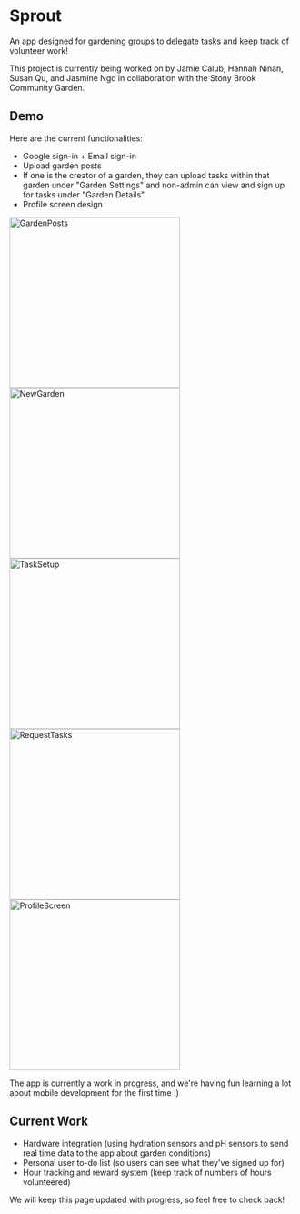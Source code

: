 # Sprout
An app designed for gardening groups to delegate tasks and keep track of volunteer work!

This project is currently being worked on by Jamie Calub, Hannah Ninan, Susan Qu, and Jasmine Ngo 
in collaboration with the Stony Brook Community Garden. 

## Demo
Here are the current functionalities:
- Google sign-in + Email sign-in
- Upload garden posts
- If one is the creator of a garden, they can upload tasks within that 
garden under "Garden Settings" and non-admin can view and sign up for tasks
under "Garden Details"
- Profile screen design
  
<img width="300" alt="GardenPosts" src="https://github.com/user-attachments/assets/85783346-952f-425b-ad8a-d45a72a11c7a">
<img width="300" alt="NewGarden" src="https://github.com/user-attachments/assets/747bf56d-cb66-4298-8150-0e6ea58ecd2b">
<img width="300" alt="TaskSetup" src="https://github.com/user-attachments/assets/e846e6f0-2604-459c-a9ef-2168584c0c54">
<img width="300" alt="RequestTasks" src="https://github.com/user-attachments/assets/9fb367ab-5513-4c07-8091-e84b94f9b2c7">
<img width="300" alt="ProfileScreen" src="https://github.com/user-attachments/assets/0be16986-7d3e-4ec4-a3f7-96dff091d412">

The app is currently a work in progress, and we're having fun learning a lot about mobile development for the first time :)

## Current Work
- Hardware integration (using hydration sensors and pH sensors to send real time data to the app about garden conditions)
- Personal user to-do list (so users can see what they've signed up for)
- Hour tracking and reward system (keep track of numbers of hours volunteered)

We will keep this page updated with progress, so feel free to check back!
